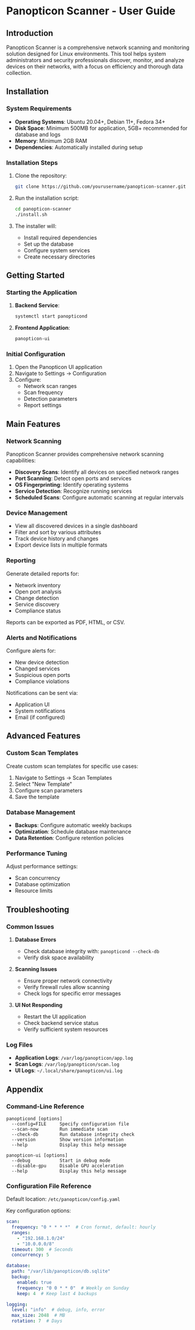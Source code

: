 # Panopticon Scanner - User Guide

## Introduction

Panopticon Scanner is a comprehensive network scanning and monitoring solution designed for Linux environments. This tool helps system administrators and security professionals discover, monitor, and analyze devices on their networks, with a focus on efficiency and thorough data collection.

## Installation

### System Requirements

- **Operating Systems**: Ubuntu 20.04+, Debian 11+, Fedora 34+
- **Disk Space**: Minimum 500MB for application, 5GB+ recommended for database and logs
- **Memory**: Minimum 2GB RAM
- **Dependencies**: Automatically installed during setup

### Installation Steps

1. Clone the repository:
   ```bash
   git clone https://github.com/yourusername/panopticon-scanner.git
   ```

2. Run the installation script:
   ```bash
   cd panopticon-scanner
   ./install.sh
   ```

3. The installer will:
   - Install required dependencies
   - Set up the database
   - Configure system services
   - Create necessary directories

## Getting Started

### Starting the Application

1. **Backend Service**:
   ```bash
   systemctl start panopticond
   ```

2. **Frontend Application**:
   ```bash
   panopticon-ui
   ```

### Initial Configuration

1. Open the Panopticon UI application
2. Navigate to Settings → Configuration
3. Configure:
   - Network scan ranges
   - Scan frequency
   - Detection parameters
   - Report settings

## Main Features

### Network Scanning

Panopticon Scanner provides comprehensive network scanning capabilities:

- **Discovery Scans**: Identify all devices on specified network ranges
- **Port Scanning**: Detect open ports and services
- **OS Fingerprinting**: Identify operating systems
- **Service Detection**: Recognize running services
- **Scheduled Scans**: Configure automatic scanning at regular intervals

### Device Management

- View all discovered devices in a single dashboard
- Filter and sort by various attributes
- Track device history and changes
- Export device lists in multiple formats

### Reporting

Generate detailed reports for:
- Network inventory
- Open port analysis
- Change detection
- Service discovery
- Compliance status

Reports can be exported as PDF, HTML, or CSV.

### Alerts and Notifications

Configure alerts for:
- New device detection
- Changed services
- Suspicious open ports
- Compliance violations

Notifications can be sent via:
- Application UI
- System notifications
- Email (if configured)

## Advanced Features

### Custom Scan Templates

Create custom scan templates for specific use cases:
1. Navigate to Settings → Scan Templates
2. Select "New Template"
3. Configure scan parameters
4. Save the template

### Database Management

- **Backups**: Configure automatic weekly backups
- **Optimization**: Schedule database maintenance
- **Data Retention**: Configure retention policies

### Performance Tuning

Adjust performance settings:
- Scan concurrency
- Database optimization
- Resource limits

## Troubleshooting

### Common Issues

1. **Database Errors**
   - Check database integrity with: `panopticond --check-db`
   - Verify disk space availability

2. **Scanning Issues**
   - Ensure proper network connectivity
   - Verify firewall rules allow scanning
   - Check logs for specific error messages

3. **UI Not Responding**
   - Restart the UI application
   - Check backend service status
   - Verify sufficient system resources

### Log Files

- **Application Logs**: `/var/log/panopticon/app.log`
- **Scan Logs**: `/var/log/panopticon/scan.log`
- **UI Logs**: `~/.local/share/panopticon/ui.log`

## Appendix

### Command-Line Reference

```
panopticond [options]
  --config=FILE     Specify configuration file
  --scan-now        Run immediate scan
  --check-db        Run database integrity check
  --version         Show version information
  --help            Display this help message
```

```
panopticon-ui [options]
  --debug           Start in debug mode
  --disable-gpu     Disable GPU acceleration
  --help            Display this help message
```

### Configuration File Reference

Default location: `/etc/panopticon/config.yaml`

Key configuration options:
```yaml
scan:
  frequency: "0 * * * *"  # Cron format, default: hourly
  ranges:
    - "192.168.1.0/24"
    - "10.0.0.0/8"
  timeout: 300  # Seconds
  concurrency: 5

database:
  path: "/var/lib/panopticon/db.sqlite"
  backup:
    enabled: true
    frequency: "0 0 * * 0"  # Weekly on Sunday
    keep: 4  # Keep last 4 backups

logging:
  level: "info"  # debug, info, error
  max_size: 2048  # MB
  rotation: 7  # Days
```
